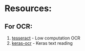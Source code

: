 # Resources:

## For OCR:
1. [tesseract](https://github.com/tesseract-ocr/tesseract) - Low computation OCR 
2. [keras-ocr](https://github.com/faustomorales/keras-ocr) - Keras text reading
